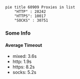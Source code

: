 
```mermaid
pie title 60909 Proxies in list
    "HTTP" : 28242
    "HTTPS": 10017
    "SOCKS" : 30751
```

### Some Info
#### Average Timeout

- mixed: 3.6s
- http: 1.9s
- https: 8.2s
- socks: 5.2s